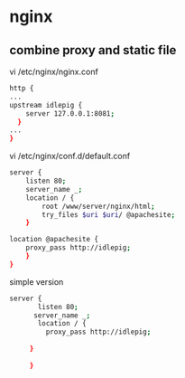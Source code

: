 # nginx


## combine proxy and static file


vi /etc/nginx/nginx.conf

```bash
http {
...
upstream idlepig {
    server 127.0.0.1:8081;
  }
...
}
```

vi /etc/nginx/conf.d/default.conf

```bash
server {
    listen 80;
    server_name _;
    location / {
        root /www/server/nginx/html;
        try_files $uri $uri/ @apachesite;
    }

location @apachesite {
    proxy_pass http://idlepig;
    }
}
```

simple version

```bash
server {
       listen 80;
      server_name _;
       location / {
         proxy_pass http://idlepig;
   
     }
   
     }
  ```